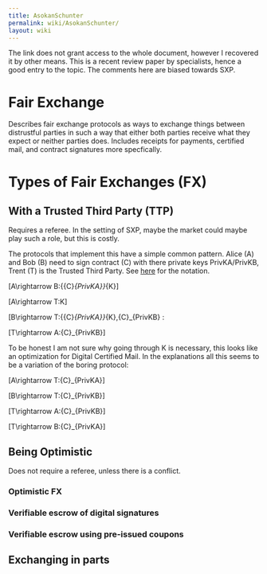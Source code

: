 ```yaml
---
title: AsokanSchunter
permalink: wiki/AsokanSchunter/
layout: wiki
---
```


The link does not grant access to the whole document, however I
recovered it by other means. This is a recent review paper by
specialists, hence a good entry to the topic. The comments here are
biased towards SXP.

Fair Exchange
=============

Describes fair exchange protocols as ways to exchange things between
distrustful parties in such a way that either both parties receive what
they expect or neither parties does. Includes receipts for payments,
certified mail, and contract signatures more specfically.

Types of Fair Exchanges (FX)
============================

With a Trusted Third Party (TTP)
--------------------------------

Requires a referee. In the setting of SXP, maybe the market could maybe
play such a role, but this is costly.

The protocols that implement this have a simple common pattern. Alice
(A) and Bob (B) need to sign contract (C) with there private keys
PrivKA/PrivKB, Trent (T) is the Trusted Third Party. See
[here](http://en.wikipedia.org/wiki/Security_protocol_notation) for the
notation.

\[A\rightarrow B:\{\{C\}_{PrivKA}\}_{K}\]

\[A\rightarrow T:K\]

\[B\rightarrow T:\{\{C\}_{PrivKA}\}_{K},\{C\}_{PrivKB}
:<math>T\rightarrow B:K\]

\[T\rightarrow A:\{C\}_{PrivKB}\]

To be honest I am not sure why going through K is necessary, this looks
like an optimization for Digital Certified Mail. In the explanations all
this seems to be a variation of the boring protocol:

\[A\rightarrow T:\{C\}_{PrivKA}\]

\[B\rightarrow T:\{C\}_{PrivKB}\]

\[T\rightarrow A:\{C\}_{PrivKB}\]

\[T\rightarrow B:\{C\}_{PrivKA}\]

Being Optimistic
----------------

Does not require a referee, unless there is a conflict.

### Optimistic FX

### Verifiable escrow of digital signatures

### Verifiable escrow using pre-issued coupons

Exchanging in parts
-------------------
